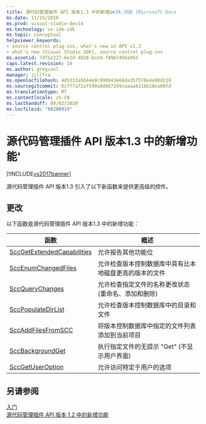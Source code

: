 ```yaml
---
title: 源代码管理插件 API 版本1.3 中的新增&#39;功能 |Microsoft Docs
ms.date: 11/15/2016
ms.prod: visual-studio-dev14
ms.technology: vs-ide-sdk
ms.topic: conceptual
helpviewer_keywords:
- source control plug-ins, what's new in API v1.3
- what's new [Visual Studio SDK], source control plug-ins
ms.assetid: 7dfb2227-6e1d-4028-bce9-f8967456a993
caps.latest.revision: 14
ms.author: gregvanl
manager: jillfra
ms.openlocfilehash: 4d5333a5b44e9c990843e66da357578e4a90d210
ms.sourcegitcommit: 6cfffa72af599a9d667249caaaa411bb28ea69fd
ms.translationtype: MT
ms.contentlocale: zh-CN
ms.lasthandoff: 09/02/2020
ms.locfileid: "68200919"
---
```

# <a name="what39s-new-in-the-source-control-plug-in-api-version-13"></a>源代码管理插件 API 版本1.3 中的新增功能&#39;
[!INCLUDE[vs2017banner](../../includes/vs2017banner.md)]

源代码管理插件 API 版本1.3 引入了以下新函数来提供更高级的控件。  
  
## <a name="changes"></a>更改  
 以下函数是源代码管理插件 API 版本1.3 中的新增功能：  
  
|函数|概述|  
|--------------|--------------|  
|[SccGetExtendedCapabilities](../../extensibility/sccgetextendedcapabilities-function.md)|允许报告其他功能位|  
|[SccEnumChangedFiles](../../extensibility/sccenumchangedfiles-function.md)|允许检查版本控制数据库中具有比本地磁盘更高的版本的文件|  
|[SccQueryChanges](../../extensibility/sccquerychanges-function.md)|允许检查指定文件的名称更改状态 (重命名、添加和删除) |  
|[SccPopulateDirList](../../extensibility/sccpopulatedirlist-function.md)|允许检查版本控制数据库中的目录和文件|  
|[SccAddFilesFromSCC](../../extensibility/sccaddfilesfromscc-function.md)|将版本控制数据库中指定的文件列表添加到当前项目|  
|[SccBackgroundGet](../../extensibility/sccbackgroundget-function.md)|执行指定文件的无提示 "Get" (不显示用户界面) |  
|[SccGetUserOption](../../extensibility/sccgetuseroption-function.md)|允许访问特定于用户的选项|  
  
## <a name="see-also"></a>另请参阅  
 [入门](../../extensibility/internals/getting-started-with-source-control-plug-ins.md)   
 [源代码管理插件 API 版本 1.2 中的新增功能](../../extensibility/internals/what-s-new-in-the-source-control-plug-in-api-version-1-2.md)
